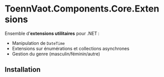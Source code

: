 ﻿# ToennVaot.Components.Core.Extensions

Ensemble d’**extensions utilitaires** pour .NET :

- Manipulation de `DateTime`
- Extensions sur énumérations et collections asynchrones
- Gestion du genre (masculin/féminin/autre)

## Installation
